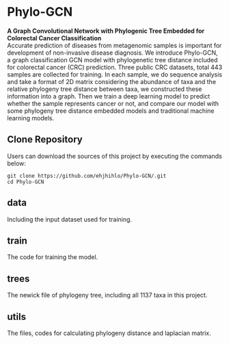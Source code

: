 # Phylo-GCN
**A Graph Convolutional Network with Phylogenic Tree Embedded for Colorectal Cancer Classification**  
Accurate prediction of diseases from metagenomic samples is important for development of non-invasive disease diagnosis. We introduce Phylo-GCN, a graph classification GCN model with phylogenetic tree distance included for colorectal cancer (CRC) prediction. Three public CRC datasets, total 443 samples are collected for training. In each sample, we do sequence analysis and take a format of 2D matrix considering the abundance of taxa and the relative phylogeny tree distance between taxa, we constructed these information into a graph. Then we train a deep learning model to predict whether the sample represents cancer or not, and compare our model with some phylogeny tree distance embedded models and traditional machine learning models.    
## Clone Repository
Users can download the sources of this project by executing the commands below:
``` 
git clone https://github.com/ehjhihlo/Phylo-GCN/.git  
cd Phylo-GCN  
```
## data  
Including the input dataset used for training.  
## train  
The code for training the model.  
## trees
The newick file of phylogeny tree, including all 1137 taxa in this project.  
## utils  
The files, codes for calculating phylogeny distance and laplacian matrix.  
